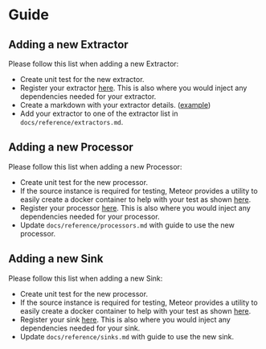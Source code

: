 # Guide

## Adding a new Extractor

Please follow this list when adding a new Extractor:

* Create unit test for the new extractor.
* Register your extractor [here](https://github.com/odpf/meteor/tree/main/plugins/extractors/populate.go). This is also where you would inject any dependencies needed for your extractor.
* Create a markdown with your extractor details. \([example](https://github.com/odpf/meteor/tree/main/plugins/extractors/mysql/README.md)\)
* Add your extractor to one of the extractor list in `docs/reference/extractors.md`.

## Adding a new Processor

Please follow this list when adding a new Processor:

* Create unit test for the new processor.
* If the source instance is required for testing, Meteor provides a utility to easily create a docker container to help with your test as shown [here](https://github.com/odpf/meteor/tree/main/plugins/extractors/mysql/extractor_test.go#L35).
* Register your processor [here](https://github.com/odpf/meteor/tree/main/plugins/processors/populate.go). This is also where you would inject any dependencies needed for your processor.
* Update `docs/reference/processors.md` with guide to use the new processor.

## Adding a new Sink

Please follow this list when adding a new Sink:

* Create unit test for the new processor.
* If the source instance is required for testing, Meteor provides a utility to easily create a docker container to help with your test as shown [here](https://github.com/odpf/meteor/tree/main/plugins/extractors/mysql/extractor_test.go#L35).
* Register your sink [here](https://github.com/odpf/meteor/tree/main/plugins/sinks/populate.go). This is also where you would inject any dependencies needed for your sink.
* Update `docs/reference/sinks.md` with guide to use the new sink.

